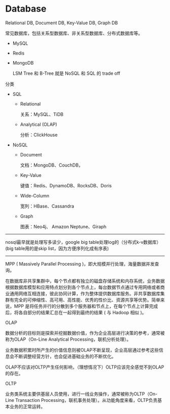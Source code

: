 # Database

Relational DB, Document DB, Key-Value DB, Graph DB

常见数据库，包括关系型数据库、非关系型数据库、分布式数据库等。

- MySQL

- Redis

- MongoDB

  LSM Tree 和 B-Tree 就是 NoSQL 和 SQL 的 trade off

分类

- SQL
  - Relational
  
    关系：MySQL、TiDB
  
  - Analytical (OLAP)
  
    分析：ClickHouse
  
- NoSQL
  - Document
  
    文档：MongoDB、CouchDB，
  
  - Key-Value
  
    键值：Redis、DynamoDB、RocksDB、Doris
  
  - Wide-Column
  
    宽列：HBase、Cassandra
  
  - Graph
  
    图表：Neo4j、 Amazon Neptune、Giraph

---

nosql最早就是处理写多读少，google big table处理log的（分布式k-v数据库）(big table用的是skip list，因为方便序列化成有序表)

---


MPP ( Massively Parallel Processing )，即大规模并行处理，海量数据并发查询。

在数据库非共享集群中，每个节点都有独立的磁盘存储系统和内存系统，业务数据根据数据库模型和应用特点划分到各个节点上，每台数据节点通过专用网络或者商业通用网络互相连接，彼此协同计算，作为整体提供数据库服务。非共享数据库集群有完全的可伸缩性、高可用、高性能、优秀的性价比、资源共享等优势。简单来说，MPP 是将任务并行的分散到多个服务器和节点上，在每个节点上计算完成后，将各自部分的结果汇总在一起得到最终的结果 ( 与 Hadoop 相似 )。

OLAP

数据分析的目标则是探索并挖掘数据价值，作为企业高层进行决策的参考，通常被称为OLAP（On-Line Analytical Processing，联机分析处理）。

业务数据积累时所产生的价值信息则被OLAP不断呈现，企业高层通过参考这些信息会不断调整经营方针，也会促进基础业务的不断优化。

OLAP不应该对OLTP产生任何影响，（理想情况下）OLTP应该完全感觉不到OLAP的存在。

OLTP

业务类系统主要供基层人员使用，进行一线业务操作，通常被称为OLTP（On-Line Transaction Processing，联机事务处理）。从功能角度来看，OLTP负责基本业务的正常运转。
